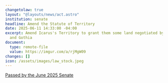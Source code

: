 ```yaml
---
changetolaw: true
layout: "@layouts/news/act.astro"
institution: senate
headline: Amend the Statute of Territory
date: 2025-06-11 14:33:00 -04:00
excerpt: Amend Icarus's Territory to grant them some land negotiated by Columbia
  and Gothia
document:
  type: remote-file
  value: https://imgur.com/a/rjMgW09
changes: []
icon: /assets/images/law_stock.jpeg
---
```

[Passed by the June 2025 Senate](https://discord.com/channels/558071874161082368/1382427457356955828/1382427457356955828)
